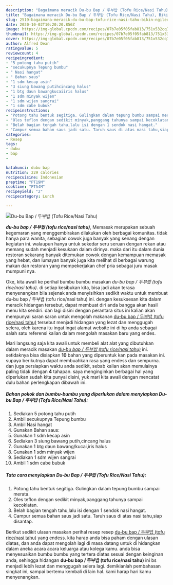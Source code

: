 ```yaml
---
description: "Bagaimana meracik Du-bu Bap / 두부밥 (Tofu Rice/Nasi Tahu), Bikin Ngiler"
title: "Bagaimana meracik Du-bu Bap / 두부밥 (Tofu Rice/Nasi Tahu), Bikin Ngiler"
slug: 2519-bagaimana-meracik-du-bu-bap-tofu-rice-nasi-tahu-bikin-ngiler
date: 2020-10-02T10:20:20.856Z
image: https://img-global.cpcdn.com/recipes/07b7e05f05fab813/751x532cq70/du-bu-bap-두부밥-tofu-ricenasi-tahu-foto-resep-utama.jpg
thumbnail: https://img-global.cpcdn.com/recipes/07b7e05f05fab813/751x532cq70/du-bu-bap-두부밥-tofu-ricenasi-tahu-foto-resep-utama.jpg
cover: https://img-global.cpcdn.com/recipes/07b7e05f05fab813/751x532cq70/du-bu-bap-두부밥-tofu-ricenasi-tahu-foto-resep-utama.jpg
author: Alfred Dean
ratingvalue: 5
reviewcount: 4
recipeingredient:
- "5 potong tahu putih"
- "secukupnya Tepung bumbu"
- " Nasi hangat"
- " Bahan saus"
- "1 sdm kecap asin"
- "3 siung bawang putihcincang halus"
- "1 btg daun bawangkucaiiris halus"
- "1 sdm minyak wijen"
- "1 sdm wijen sangrai"
- "1 sdm cabe bubuk"
recipeinstructions:
- "Potong tahu bentuk segitiga. Gulingkan dalam tepung bumbu sampai merata."
- "Oles teflon dengan sedikit minyak,panggang tahunya sampai kecoklatan."
- "Belah bagian tengah tahu,lalu isi dengan 1 sendok nasi hangat."
- "Campur semua bahan saus jadi satu. Taruh saus di atas nasi tahu,siap disantap."
categories:
- Resep
tags:
- dubu
- bap
- 

katakunci: dubu bap  
nutrition: 229 calories
recipecuisine: Indonesian
preptime: "PT19M"
cooktime: "PT54M"
recipeyield: "2"
recipecategory: Lunch

---
```



![Du-bu Bap / 두부밥 (Tofu Rice/Nasi Tahu)](https://img-global.cpcdn.com/recipes/07b7e05f05fab813/751x532cq70/du-bu-bap-두부밥-tofu-ricenasi-tahu-foto-resep-utama.jpg)

<b><i>du-bu bap / 두부밥 (tofu rice/nasi tahu)</i></b>, Memasak merupakan sebuah kegemaran yang menggembirakan dilakukan oleh berbagai komunitas. tidak hanya para wanita, sebagian cowok juga banyak yang senang dengan kegiatan ini. walaupun hanya untuk sekedar seru seruan dengan rekan atau memang sudah menjadi kesukaan dalam dirinya. maka dari itu dalam dunia restoran sekarang banyak ditemukan cowok dengan kemampuan memasak yang hebat, dan lumayan banyak juga kita melihat di berbagai warung makan dan restoran yang mempekerjakan chef pria sebagai juru masak mumpuni nya.

Oke, kita awali ke perihal bumbu bumbu masakan <i>du-bu bap / 두부밥 (tofu rice/nasi tahu)</i>. di setiap kesibukan kita, bisa jadi akan terasa menyenangkan bila sejenak anda menyisihkan sedikit waktu untuk membuat du-bu bap / 두부밥 (tofu rice/nasi tahu) ini. dengan kesuksesan kita dalam meracik hidangan tersebut, dapat membuat diri anda bangga akan hasil menu kita sendiri. dan lagi disini dengan perantara situs ini kalian akan mempunyai saran saran untuk mengolah makanan <u>du-bu bap / 두부밥 (tofu rice/nasi tahu)</u> tersebut menjadi hidangan yang lezat dan menggugah selera, oleh karena itu ingat ingat alamat website ini di hp anda sebagai salah satu referensi kalian dalam mengolah masakan baru yang endes.




Mari langsung saja kita awali untuk membeli alat alat yang dibutuhkan dalam meracik masakan <u><i>du-bu bap / 두부밥 (tofu rice/nasi tahu)</i></u> ini. setidaknya bisa disiapkan <b>10</b> bahan yang diperuntuk kan pada masakan ini. supaya berikutnya dapat membuahkan rasa yang endess dan sempurna. dan juga persiapkan waktu anda sedikit, sebab kalian akan memulainya paling tidak dengan <b>4</b> tahapan. saya menginginkan berbagai hal yang diperlukan sudah kita punyai disini, yuk mari kita awali dengan mencatat dulu bahan perlengkapan dibawah ini.

<!--inarticleads1-->

##### Bahan pokok dan bumbu-bumbu yang diperlukan dalam menyiapkan Du-bu Bap / 두부밥 (Tofu Rice/Nasi Tahu):

1. Sediakan 5 potong tahu putih
1. Ambil secukupnya Tepung bumbu
1. Ambil  Nasi hangat
1. Gunakan  Bahan saus:
1. Gunakan 1 sdm kecap asin
1. Sediakan 3 siung bawang putih,cincang halus
1. Gunakan 1 btg daun bawang/kucai,iris halus
1. Gunakan 1 sdm minyak wijen
1. Sediakan 1 sdm wijen sangrai
1. Ambil 1 sdm cabe bubuk




<!--inarticleads2-->

##### Tata cara menyiapkan Du-bu Bap / 두부밥 (Tofu Rice/Nasi Tahu):

1. Potong tahu bentuk segitiga. Gulingkan dalam tepung bumbu sampai merata.
1. Oles teflon dengan sedikit minyak,panggang tahunya sampai kecoklatan.
1. Belah bagian tengah tahu,lalu isi dengan 1 sendok nasi hangat.
1. Campur semua bahan saus jadi satu. Taruh saus di atas nasi tahu,siap disantap.




Berikut sedikit ulasan masakan perihal resep resep <u>du-bu bap / 두부밥 (tofu rice/nasi tahu)</u> yang endess. kita harap anda bisa paham dengan ulasan diatas, dan anda dapat mengolah lagi di masa datang untuk di hidangkan dalam aneka acara acara keluarga atau kolega kamu. anda bisa menyesuaikan bumbu bumbu yang tertera diatas sesuai dengan keinginan anda, sehingga hidangan <b>du-bu bap / 두부밥 (tofu rice/nasi tahu)</b> ini bs menjadi lebih lezat dan menggugah selera lagi. demikianlah pembahasan singkat ini, sampai bertemu kembali di lain hal. kami harap hari kamu menyenangkan.
